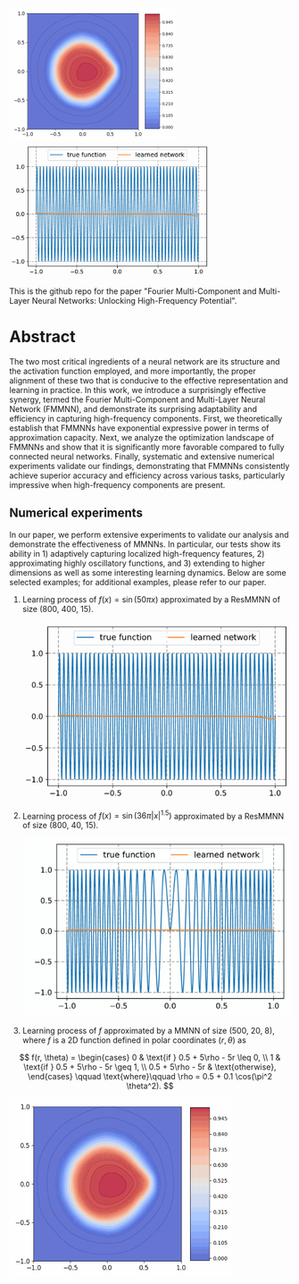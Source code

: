 <img src="./figures/LearningDynamics2D.gif" alt="Learning Dynamics Eg 2D"  width="300" /> <img src="./figures/LearningDynamics1D1.gif" alt="Learning Dynamics Eg 1D"  width="360" />

This is the github repo for the paper "Fourier Multi-Component and Multi-Layer Neural Networks: Unlocking High-Frequency Potential". 

# Abstract

The two most critical ingredients of a neural network are its structure and the activation function employed, and more importantly, the proper alignment of these two that is conducive to the effective representation and learning in practice.
In this work, we introduce a surprisingly effective synergy, termed the Fourier Multi-Component and Multi-Layer Neural Network (FMMNN), and demonstrate its surprising adaptability and efficiency in capturing high-frequency components. 
First, we theoretically establish that FMMNNs have exponential expressive power in terms of approximation capacity.  Next, we analyze the optimization landscape of FMMNNs and show that it is significantly more favorable compared to fully connected neural networks. Finally, systematic and extensive numerical experiments validate our findings, demonstrating that FMMNNs consistently achieve superior accuracy and efficiency across various tasks, particularly impressive when high-frequency components are present.


## Numerical experiments

In our paper, we perform extensive experiments to validate our analysis and demonstrate the effectiveness of MMNNs. In particular, our tests show its ability in 1) adaptively capturing localized high-frequency features, 2) approximating highly oscillatory functions, and 3) extending to higher dimensions as well as some interesting learning dynamics. Below are some selected examples; for additional examples, please refer to our paper.

1. Learning process of $f(x)=\sin(50\pi x)$ approximated by a ResMMNN of size (800, 400, 15).
  
   <img src="./figures/LearningDynamics1D1.gif" alt="Learning Dynamics Eg 1D"  width="480" />

2. Learning process of $f(x)=\sin(36\pi |x|^{1.5})$ approximated by a ResMMNN of size (800, 40, 15).
  
   <img src="./figures/LearningDynamics1D2.gif" alt="Learning Dynamics Eg 1D"  width="480" />

3. Learning process of $f$ approximated by a MMNN of size (500, 20, 8), where $f$ is a 2D function defined in polar coordinates $(r, \theta)$ as

$$
f(r, \theta) = 
\begin{cases} 
0 & \text{if } 0.5 + 5\rho - 5r \leq 0, \\
1 & \text{if } 0.5 + 5\rho - 5r \geq 1, \\
0.5 + 5\rho - 5r & \text{otherwise},
\end{cases}
\qquad \text{where}\qquad  \rho = 0.5 + 0.1 \cos(\pi^2 \theta^2).
$$
  
   <img src="./figures/LearningDynamics2D.gif" alt="Learning Dynamics Eg 2D"  width="400" />


